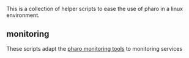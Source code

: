 This is a collection of helper scripts to ease the use of pharo in a linux environment.

monitoring
-------------

These scripts adapt the [pharo monitoring tools](http://smalltalkhub.com/#!/~NorbertHartl/Monitoring) to monitoring services